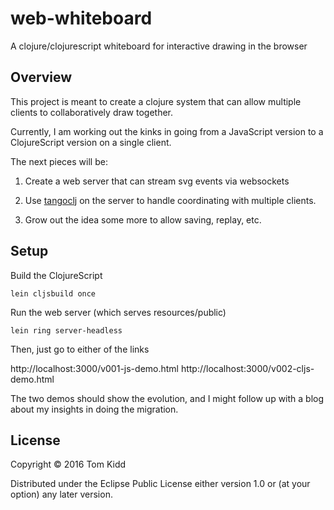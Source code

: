 # web-whiteboard

A clojure/clojurescript whiteboard for interactive drawing in the browser

## Overview

This project is meant to create a clojure system that can allow multiple
clients to collaboratively draw together.

Currently, I am working out the kinks in going from a JavaScript version
to a ClojureScript version on a single client.

The next pieces will be:

1. Create a web server that can stream svg events via websockets

2. Use [tangoclj]() on the server to handle coordinating with multiple
   clients.

3. Grow out the idea some more to allow saving, replay, etc.

## Setup

Build the ClojureScript

```
lein cljsbuild once
```

Run the web server (which serves resources/public)
```
lein ring server-headless
```

Then, just go to either of the links

http://localhost:3000/v001-js-demo.html
http://localhost:3000/v002-cljs-demo.html

The two demos should show the evolution, and I might follow up with a
blog about my insights in doing the migration.

## License

Copyright © 2016 Tom Kidd

Distributed under the Eclipse Public License either version 1.0 or (at your option) any later version.
